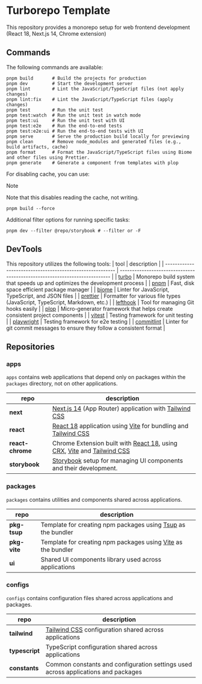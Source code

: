 # Turborepo Template

This repository provides a monorepo setup for web frontend development (React 18, Next.js 14, Chrome extension)

## Commands

The following commands are available:

```shell
pnpm build       # Build the projects for production
pnpm dev         # Start the development server
pnpm lint        # Lint the JavaScript/TypeScript files (not apply changes)
pnpm lint:fix    # Lint the JavaScript/TypeScript files (apply changes)
pnpm test        # Run the unit test
pnpm test:watch  # Run the unit test in watch mode
pnpm test:ui     # Run the unit test with UI
pnpm test:e2e    # Run the end-to-end tests
pnpm test:e2e:ui # Run the end-to-end tests with UI
pnpm serve       # Serve the production build locally for previewing
pnpm clean       # Remove node_modules and generated files (e.g., build artifacts, cache)
pnpm format      # Format the JavaScript/TypeScript files using Biome and other files using Prettier.
pnpm generate    # Generate a component from templates with plop
```

For disabling cache, you can use:

> [!NOTE]
> Note that this disables reading the cache, not writing.

```shell
pnpm build --force
```

Additional filter options for running specific tasks:

```shell
pnpm dev --filter @repo/storybook # --filter or -F
```

## DevTools

This repository utilizes the following tools:
| tool | description |
| --------------------------------------------------------- | -------------------------------------------------------------------------- |
| [turbo](https://turbo.build) | Monorepo build system that speeds up and optimizes the development process |
| [pnpm](https://pnpm.io) | Fast, disk space efficient package manager |
| [biome](https://biomejs.dev/) | Linter for JavaScript, TypeScript, and JSON files |
| [prettier](https://prettier.io/) | Formatter for various file types (JavaScript, TypeScript, Markdown, etc.) |
| [lefthook](https://github.com/evilmartians/lefthook) | Tool for managing Git hooks easily |
| [plop](https://plopjs.com/) | Micro-generator framework that helps create consistent project components |
| [vitest](https://vitest.dev/) | Testing framework for unit testing |
| [playwright](https://playwright.dev/) | Testing framework for e2e testing |
| [commitlint](https://commitlint.js.org/) | Linter for git commit messages to ensure they follow a consistent format |

## Repositories

### apps

`apps` contains web applications that depend only on packages within the `packages` directory, not on other applications.

| repo             | description                                                                                                                                                                       |
| ---------------- | --------------------------------------------------------------------------------------------------------------------------------------------------------------------------------- |
| **next**         | [Next.js 14](https://nextjs.org/) (App Router) application with [Tailwind CSS](https://tailwindcss.com/)                                                                          |
| **react**        | [React 18](https://react.dev/) application using [Vite](https://vitejs.dev/) for bundling and [Tailwind CSS](https://tailwindcss.com/)                                            |
| **react-chrome** | Chrome Extension built with [React 18](https://react.dev/), using [CRX](https://crxjs.dev/vite-plugin/), [Vite](https://vitejs.dev/) and [Tailwind CSS](https://tailwindcss.com/) |
| **storybook**    | [Storybook](https://storybook.js.org/) setup for managing UI components and their development.                                                                                    |

### packages

`packages` contains utilities and components shared across applications.

| repo         | description                                                                              |
| ------------ | ---------------------------------------------------------------------------------------- |
| **pkg-tsup** | Template for creating npm packages using [Tsup](https://tsup.egoist.dev/) as the bundler |
| **pkg-vite** | Template for creating npm packages using [Vite](https://vitejs.dev/) as the bundler      |
| **ui**       | Shared UI components library used across applications                                    |

### configs

`configs` contains configuration files shared across applications and packages.

| repo           | description                                                                       |
| -------------- | --------------------------------------------------------------------------------- |
| **tailwind**   | [Tailwind CSS](https://tailwindcss.com/) configuration shared across applications |
| **typescript** | TypeScript configuration shared across applications                               |
| **constants**  | Common constants and configuration settings used across applications and packages |
